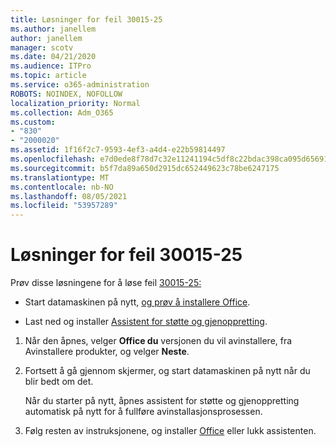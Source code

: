 ```yaml
---
title: Løsninger for feil 30015-25
ms.author: janellem
author: janellem
manager: scotv
ms.date: 04/21/2020
ms.audience: ITPro
ms.topic: article
ms.service: o365-administration
ROBOTS: NOINDEX, NOFOLLOW
localization_priority: Normal
ms.collection: Adm_O365
ms.custom:
- "830"
- "2000020"
ms.assetid: 1f16f2c7-9593-4ef3-a4d4-e22b59814497
ms.openlocfilehash: e7d0ede8f78d7c32e11241194c5df8c22bdac398ca095d65691d30b4e93f3f8c
ms.sourcegitcommit: b5f7da89a650d2915dc652449623c78be6247175
ms.translationtype: MT
ms.contentlocale: nb-NO
ms.lasthandoff: 08/05/2021
ms.locfileid: "53957289"
---
```

# <a name="solutions-for-error-30015-25"></a>Løsninger for feil 30015-25

Prøv disse løsningene for å løse feil [30015-25:](https://support.office.com/article/d5df89a9-0507-4b4c-92f9-22f457e630aa?wt.mc_id=Alchemy_ClientDIA)
  
- Start datamaskinen på nytt, [og prøv å installere Office](https://portal.office.com/OLS/MySoftware.aspx).

- Last ned og installer [Assistent for støtte og gjenoppretting](https://aka.ms/SARA-OfficeUninstall-Alchemy).

1. Når den åpnes, velger **Office du** versjonen du vil avinstallere, fra Avinstallere produkter, og velger **Neste**.

2. Fortsett å gå gjennom skjermer, og start datamaskinen på nytt når du blir bedt om det.

    Når du starter på nytt, åpnes assistent for støtte og gjenoppretting automatisk på nytt for å fullføre avinstallasjonsprosessen.

3. Følg resten av instruksjonene, og installer [Office](https://portal.office.com/OLS/MySoftware.aspx) eller lukk assistenten.
